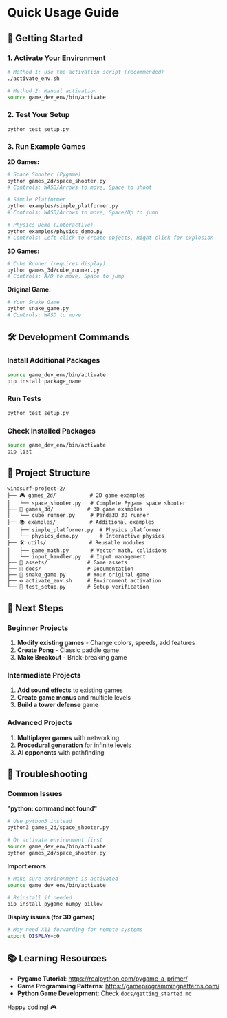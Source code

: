 # Quick Usage Guide

## 🚀 Getting Started

### 1. Activate Your Environment
```bash
# Method 1: Use the activation script (recommended)
./activate_env.sh

# Method 2: Manual activation
source game_dev_env/bin/activate
```

### 2. Test Your Setup
```bash
python test_setup.py
```

### 3. Run Example Games

**2D Games:**
```bash
# Space Shooter (Pygame)
python games_2d/space_shooter.py
# Controls: WASD/Arrows to move, Space to shoot

# Simple Platformer
python examples/simple_platformer.py  
# Controls: WASD/Arrows to move, Space/Up to jump

# Physics Demo (Interactive)
python examples/physics_demo.py
# Controls: Left click to create objects, Right click for explosion
```

**3D Games:**
```bash
# Cube Runner (requires display)
python games_3d/cube_runner.py
# Controls: A/D to move, Space to jump
```

**Original Game:**
```bash
# Your Snake Game
python snake_game.py
# Controls: WASD to move
```

## 🛠️ Development Commands

### Install Additional Packages
```bash
source game_dev_env/bin/activate
pip install package_name
```

### Run Tests
```bash
python test_setup.py
```

### Check Installed Packages
```bash
source game_dev_env/bin/activate
pip list
```

## 📁 Project Structure

```
windsurf-project-2/
├── 🎮 games_2d/           # 2D game examples
│   └── space_shooter.py   # Complete Pygame space shooter
├── 🎲 games_3d/           # 3D game examples  
│   └── cube_runner.py     # Panda3D 3D runner
├── 📚 examples/           # Additional examples
│   ├── simple_platformer.py  # Physics platformer
│   └── physics_demo.py       # Interactive physics
├── 🛠️ utils/              # Reusable modules
│   ├── game_math.py       # Vector math, collisions
│   └── input_handler.py   # Input management
├── 🎨 assets/             # Game assets
├── 📖 docs/               # Documentation
├── 🐍 snake_game.py       # Your original game
├── ⚙️ activate_env.sh     # Environment activation
└── 🧪 test_setup.py       # Setup verification
```

## 🎯 Next Steps

### Beginner Projects
1. **Modify existing games** - Change colors, speeds, add features
2. **Create Pong** - Classic paddle game
3. **Make Breakout** - Brick-breaking game

### Intermediate Projects  
1. **Add sound effects** to existing games
2. **Create game menus** and multiple levels
3. **Build a tower defense** game

### Advanced Projects
1. **Multiplayer games** with networking
2. **Procedural generation** for infinite levels
3. **AI opponents** with pathfinding

## 🐛 Troubleshooting

### Common Issues

**"python: command not found"**
```bash
# Use python3 instead
python3 games_2d/space_shooter.py

# Or activate environment first
source game_dev_env/bin/activate
python games_2d/space_shooter.py
```

**Import errors**
```bash
# Make sure environment is activated
source game_dev_env/bin/activate

# Reinstall if needed
pip install pygame numpy pillow
```

**Display issues (for 3D games)**
```bash
# May need X11 forwarding for remote systems
export DISPLAY=:0
```

## 📚 Learning Resources

- **Pygame Tutorial**: https://realpython.com/pygame-a-primer/
- **Game Programming Patterns**: https://gameprogrammingpatterns.com/
- **Python Game Development**: Check `docs/getting_started.md`

Happy coding! 🎮
